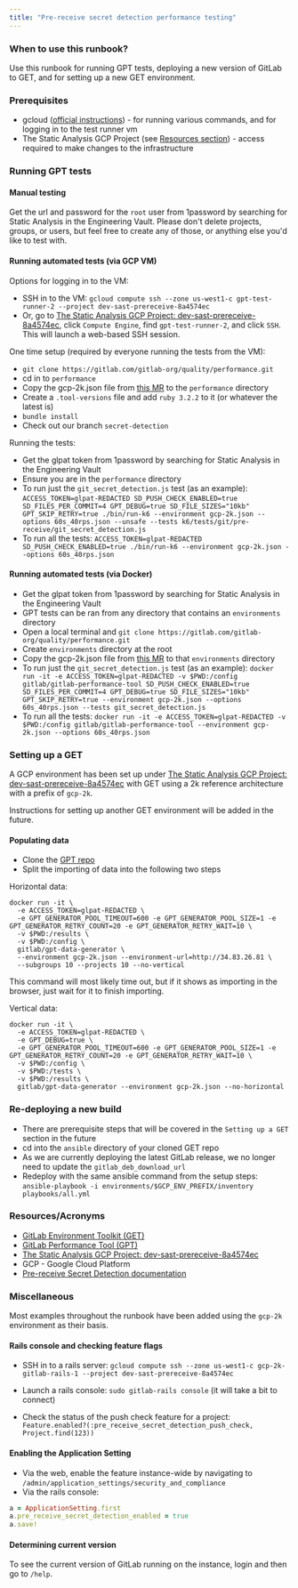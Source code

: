```yaml
---
title: "Pre-receive secret detection performance testing"
---
```


### When to use this runbook?

Use this runbook for running GPT tests, deploying a new version of GitLab to GET, and for setting up a new GET environment.

### Prerequisites

* gcloud ([official instructions](https://cloud.google.com/sdk/install)) - for running various commands, and for logging in to the test runner vm
* The Static Analysis GCP Project (see [Resources section](#resourcesacronyms)) - access required to make changes to the infrastructure

### Running GPT tests

#### Manual testing
Get the url and password for the `root` user from 1password by searching for Static Analysis in the Engineering Vault. Please don't delete projects, groups, or users, but feel free to create any of those, or anything else you'd like to test with.

#### Running automated tests (via GCP VM)

Options for logging in to the VM:
* SSH in to the VM: `gcloud compute ssh --zone us-west1-c gpt-test-runner-2 --project dev-sast-prereceive-8a4574ec`
* Or, go to [The Static Analysis GCP Project: dev-sast-prereceive-8a4574ec](https://console.cloud.google.com/welcome?project=dev-sast-prereceive-8a4574ec), click `Compute Engine`, find `gpt-test-runner-2`, and click `SSH`. This will launch a web-based SSH session.

One time setup (required by everyone running the tests from the VM):
* `git clone https://gitlab.com/gitlab-org/quality/performance.git`
* cd in to `performance`
* Copy the gcp-2k.json file from [this MR](https://gitlab.com/gitlab-org/secure/pocs/gitlab-environment-toolkit-configs/-/merge_requests/4) to the `performance` directory
* Create a `.tool-versions` file and add `ruby 3.2.2` to it (or whatever the latest is)
* `bundle install`
* Check out our branch `secret-detection`

Running the tests:
* Get the glpat token from 1password by searching for Static Analysis in the Engineering Vault
* Ensure you are in the `performance` directory
* To run just the `git_secret_detection.js` test (as an example): `ACCESS_TOKEN=glpat-REDACTED SD_PUSH_CHECK_ENABLED=true SD_FILES_PER_COMMIT=4 GPT_DEBUG=true SD_FILE_SIZES="10kb" GPT_SKIP_RETRY=true ./bin/run-k6 --environment gcp-2k.json --options 60s_40rps.json --unsafe --tests k6/tests/git/pre-receive/git_secret_detection.js`
* To run all the tests: `ACCESS_TOKEN=glpat-REDACTED SD_PUSH_CHECK_ENABLED=true ./bin/run-k6 --environment gcp-2k.json --options 60s_40rps.json`

#### Running automated tests (via Docker)
* Get the glpat token from 1password by searching for Static Analysis in the Engineering Vault
* GPT tests can be ran from any directory that contains an `environments` directory
* Open a local terminal and `git clone https://gitlab.com/gitlab-org/quality/performance.git`
* Create `environments` directory at the root
* Copy the gcp-2k.json file from [this MR](https://gitlab.com/gitlab-org/secure/pocs/gitlab-environment-toolkit-configs/-/merge_requests/4) to that `environments` directory
* To run just the `git_secret_detection.js` test (as an example): `docker run -it -e ACCESS_TOKEN=glpat-REDACTED -v $PWD:/config gitlab/gitlab-performance-tool SD_PUSH_CHECK_ENABLED=true SD_FILES_PER_COMMIT=4 GPT_DEBUG=true SD_FILE_SIZES="10kb" GPT_SKIP_RETRY=true --environment gcp-2k.json --options 60s_40rps.json --tests git_secret_detection.js`
* To run all the tests: `docker run -it -e ACCESS_TOKEN=glpat-REDACTED -v $PWD:/config gitlab/gitlab-performance-tool --environment gcp-2k.json --options 60s_40rps.json`

### Setting up a GET

A GCP environment has been set up under [The Static Analysis GCP Project: dev-sast-prereceive-8a4574ec](https://console.cloud.google.com/welcome?project=dev-sast-prereceive-8a4574ec) with GET using a 2k reference architecture with a prefix of `gcp-2k`.

Instructions for setting up another GET environment will be added in the
future.

#### Populating data

* Clone the [GPT repo](https://gitlab.com/gitlab-org/quality/performance)
* Split the importing of data into the following two steps

Horizontal data:
```
docker run -it \
  -e ACCESS_TOKEN=glpat-REDACTED \
  -e GPT_GENERATOR_POOL_TIMEOUT=600 -e GPT_GENERATOR_POOL_SIZE=1 -e GPT_GENERATOR_RETRY_COUNT=20 -e GPT_GENERATOR_RETRY_WAIT=10 \
  -v $PWD:/results \
  -v $PWD:/config \
  gitlab/gpt-data-generator \
  --environment gcp-2k.json --environment-url=http://34.83.26.81 \
  --subgroups 10 --projects 10 --no-vertical
```

This command will most likely time out, but if it shows as importing in
the browser, just wait for it to finish importing.

Vertical data:
```
docker run -it \
  -e ACCESS_TOKEN=glpat-REDACTED \
  -e GPT_DEBUG=true \
  -e GPT_GENERATOR_POOL_TIMEOUT=600 -e GPT_GENERATOR_POOL_SIZE=1 -e GPT_GENERATOR_RETRY_COUNT=20 -e GPT_GENERATOR_RETRY_WAIT=10 \
  -v $PWD:/config \
  -v $PWD:/tests \
  -v $PWD:/results \
  gitlab/gpt-data-generator --environment gcp-2k.json --no-horizontal
```

### Re-deploying a new build
* There are prerequisite steps that will be covered in the `Setting up a GET` section in the future
* cd into the `ansible` directory of your cloned GET repo
* As we are currently deploying the latest GitLab release, we no longer need to update the `gitlab_deb_download_url`
* Redeploy with the same ansible command from the setup steps: `ansible-playbook -i environments/$GCP_ENV_PREFIX/inventory playbooks/all.yml`

### Resources/Acronyms
* [GitLab Environment Toolkit (GET)](https://gitlab.com/gitlab-org/gitlab-environment-toolkit)
* [GitLab Performance Tool (GPT)](https://gitlab.com/gitlab-org/quality/performance)
* [The Static Analysis GCP Project: dev-sast-prereceive-8a4574ec](https://console.cloud.google.com/welcome?project=dev-sast-prereceive-8a4574ec)
* GCP - Google Cloud Platform
* [Pre-receive Secret Detection documentation](https://docs.gitlab.com/ee/user/application_security/secret_detection/pre_receive.html)

### Miscellaneous

Most examples throughout the runbook have been added using the `gcp-2k`
environment as their basis.

#### Rails console and checking feature flags
* SSH in to a rails server: `gcloud compute ssh --zone us-west1-c gcp-2k-gitlab-rails-1 --project dev-sast-prereceive-8a4574ec`

* Launch a rails console: `sudo gitlab-rails console` (it will take a bit to connect)

* Check the status of the push check feature for a project: `Feature.enabled?(:pre_receive_secret_detection_push_check, Project.find(123))`

#### Enabling the Application Setting

* Via the web, enable the feature instance-wide by navigating to `/admin/application_settings/security_and_compliance`
* Via the rails console:
```ruby
a = ApplicationSetting.first
a.pre_receive_secret_detection_enabled = true
a.save!
```

#### Determining current version

To see the current version of GitLab running on the instance, login and then go to
`/help`.
